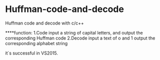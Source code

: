 # Huffman-code-and-decode
Huffman code and decode with c/c++

****function:
    1.Code
      input a string of capital letters, and output the corresponding Huffman code
    2.Decode
      input a text of o and 1 output the corresponding alphabet string
      
      
it`s successful in VS2015.
